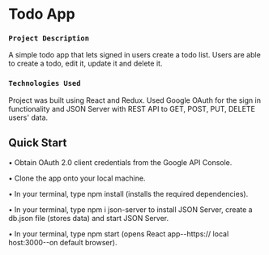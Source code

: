 # Todo App

### `Project Description`

A simple todo app that lets signed in users create a todo list. Users are able to create a todo, edit it, update it and delete it. 

### `Technologies Used`

Project was built using React and Redux. Used Google OAuth for the sign in functionality and JSON Server with REST API to GET, POST, PUT, DELETE users' data. 

## Quick Start

• Obtain OAuth 2.0 client credentials from the Google API Console.

• Clone the app onto your local machine.

• In your terminal, type npm install (installs the required dependencies).

• In your terminal, type npm i json-server to install JSON Server, create a db.json file (stores data) and start JSON Server.

• In your terminal, type npm start (opens React app--https:// local host:3000--on default browser).
